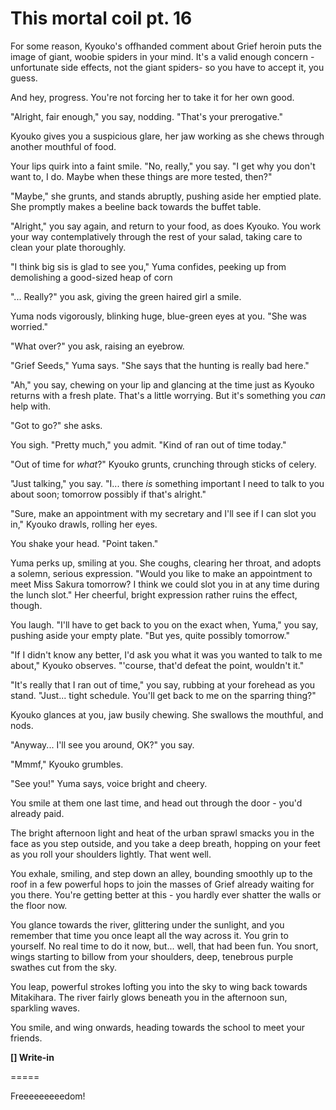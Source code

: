 # This mortal coil pt. 16

For some reason, Kyouko's offhanded comment about Grief heroin puts the image of giant, woobie spiders in your mind. It's a valid enough concern -unfortunate side effects, not the giant spiders- so you have to accept it, you guess.

And hey, progress. You're not forcing her to take it for her own good.

"Alright, fair enough," you say, nodding. "That's your prerogative."

Kyouko gives you a suspicious glare, her jaw working as she chews through another mouthful of food.

Your lips quirk into a faint smile. "No, really," you say. "I get why you don't want to, I do. Maybe when these things are more tested, then?"

"Maybe," she grunts, and stands abruptly, pushing aside her emptied plate. She promptly makes a beeline back towards the buffet table.

"Alright," you say again, and return to your food, as does Kyouko. You work your way contemplatively through the rest of your salad, taking care to clean your plate thoroughly.

"I think big sis is glad to see you," Yuma confides, peeking up from demolishing a good-sized heap of corn

"... Really?" you ask, giving the green haired girl a smile.

Yuma nods vigorously, blinking huge, blue-green eyes at you. "She was worried."

"What over?" you ask, raising an eyebrow.

"Grief Seeds," Yuma says. "She says that the hunting is really bad here."

"Ah," you say, chewing on your lip and glancing at the time just as Kyouko returns with a fresh plate. That's a little worrying. But it's something you *can* help with.

"Got to go?" she asks.

You sigh. "Pretty much," you admit. "Kind of ran out of time today."

"Out of time for *what*?" Kyouko grunts, crunching through sticks of celery.

"Just talking," you say. "I... there *is* something important I need to talk to you about soon; tomorrow possibly if that's alright."

"Sure, make an appointment with my secretary and I'll see if I can slot you in," Kyouko drawls, rolling her eyes.

You shake your head. "Point taken."

Yuma perks up, smiling at you. She coughs, clearing her throat, and adopts a solemn, serious expression. "Would you like to make an appointment to meet Miss Sakura tomorrow? I think we could slot you in at any time during the lunch slot." Her cheerful, bright expression rather ruins the effect, though.

You laugh. "I'll have to get back to you on the exact when, Yuma," you say, pushing aside your empty plate. "But yes, quite possibly tomorrow."

"If I didn't know any better, I'd ask you what it was you wanted to talk to me about," Kyouko observes. "'course, that'd defeat the point, wouldn't it."

"It's really that I ran out of time," you say, rubbing at your forehead as you stand. "Just... tight schedule. You'll get back to me on the sparring thing?"

Kyouko glances at you, jaw busily chewing. She swallows the mouthful, and nods.

"Anyway... I'll see you around, OK?" you say.

"Mmmf," Kyouko grumbles.

"See you!" Yuma says, voice bright and cheery.

You smile at them one last time, and head out through the door - you'd already paid.

The bright afternoon light and heat of the urban sprawl smacks you in the face as you step outside, and you take a deep breath, hopping on your feet as you roll your shoulders lightly. That went well.

You exhale, smiling, and step down an alley, bounding smoothly up to the roof in a few powerful hops to join the masses of Grief already waiting for you there. You're getting better at this - you hardly ever shatter the walls or the floor now.

You glance towards the river, glittering under the sunlight, and you remember that time you once leapt all the way across it. You grin to yourself. No real time to do it now, but... well, that had been fun. You snort, wings starting to billow from your shoulders, deep, tenebrous purple swathes cut from the sky.

You leap, powerful strokes lofting you into the sky to wing back towards Mitakihara. The river fairly glows beneath you in the afternoon sun, sparkling waves.

You smile, and wing onwards, heading towards the school to meet your friends.

**\[] Write-in**

\=====​

Freeeeeeeeedom!

